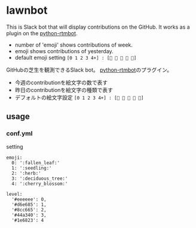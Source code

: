 # lawnbot

This is Slack bot that will display contributions on the GitHub. It works as a plugin on the [python-rtmbot](https://github.com/slackapi/python-rtmbot).

- number of 'emoji' shows contributions of week.
- emoji shows contributions of yesterday.
- default emoji setting
  `[0 1 2 3 4+] : [🍂 🌱 🌿 🌳 🌸]`

GitHubの芝生を観測できるSlack bot。
[python-rtmbot](https://github.com/slackapi/python-rtmbot)のプラグイン。

- 今週のcontributionを絵文字の数で表す
- 昨日のcontributionを絵文字の種類で表す
- デフォルトの絵文字設定
  `[0 1 2 3 4+] : [🍂 🌱 🌿 🌳 🌸]`

## usage

### conf.yml

setting

```
emoji:
  0: ':fallen_leaf:'
  1: ':seedling:'
  2: ':herb:'
  3: ':deciduous_tree:'
  4: ':cherry_blossom:'

level:
  '#eeeeee': 0,
  '#d6e685': 1,
  '#8cc665': 2,
  '#44a340': 3,
  '#1e6823': 4
  ```

